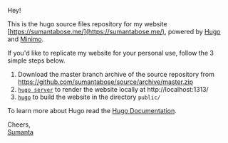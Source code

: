 Hey!

This is the hugo source files repository for my website [https://sumantabose.me/](https://sumantabose.me/), powered by [Hugo](https://gohugo.io) and [Minimo](https://themes.gohugo.io/minimo/).

If you'd like to replicate my website for your personal use, follow the 3 simple steps below.

1. Download the master branch archive of the source repository from https://github.com/sumantabose/source/archive/master.zip
2. [`hugo server`](https://gohugo.io/commands/hugo_server/) to render the website locally at http://localhost:1313/
3. [`hugo`](https://gohugo.io/commands/hugo/) to build the website in the directory `public/`

To learn more about Hugo read the [Hugo Documentation](https://gohugo.io/documentation/).

Cheers,<br>
[Sumanta](https://sumantabose.me/)
